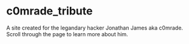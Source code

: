 # c0mrade_tribute
A site created for the legandary hacker Jonathan James aka c0mrade. Scroll through the page to learn more about him.
